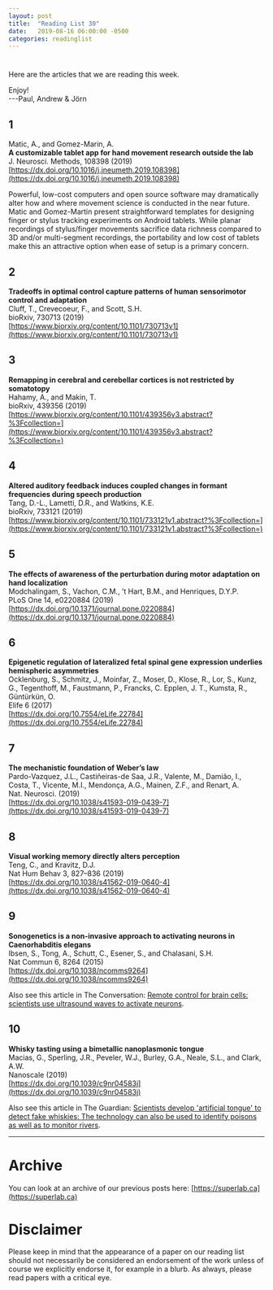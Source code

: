 ```yaml
---
layout: post
title:  "Reading List 30"
date:   2019-08-16 06:00:00 -0500
categories: readinglist
---
```


# 

Here are the articles that we are reading this week.

Enjoy!  
---Paul, Andrew & Jörn

## 1
Matic, A., and Gomez-Marin, A.  
**A customizable tablet app for hand movement research outside the lab**  
J. Neurosci. Methods, 108398 (2019)  
[https://dx.doi.org/10.1016/j.jneumeth.2019.108398](https://dx.doi.org/10.1016/j.jneumeth.2019.108398)

Powerful, low-cost computers and open source software may dramatically alter how and where movement science is conducted in the near future. Matic and Gomez-Martin present straightforward templates for designing finger or stylus tracking experiments on Android tablets. While planar recordings of stylus/finger movements sacrifice data richness compared to 3D and/or multi-segment recordings, the portability and low cost of tablets make this an attractive option when ease of setup is a primary concern.

## 2
**Tradeoffs in optimal control capture patterns of human sensorimotor control and adaptation**  
Cluff, T., Crevecoeur, F., and Scott, S.H.  
bioRxiv, 730713 (2019)  
[https://www.biorxiv.org/content/10.1101/730713v1](https://www.biorxiv.org/content/10.1101/730713v1)

## 3
**Remapping in cerebral and cerebellar cortices is not restricted by somatotopy**  
Hahamy, A., and Makin, T.  
bioRxiv, 439356 (2019)  
[https://www.biorxiv.org/content/10.1101/439356v3.abstract?%3Fcollection=](https://www.biorxiv.org/content/10.1101/439356v3.abstract?%3Fcollection=)

## 4
**Altered auditory feedback induces coupled changes in formant frequencies during speech production**  
Tang, D.-L., Lametti, D.R., and Watkins, K.E.  
bioRxiv, 733121 (2019)  
[https://www.biorxiv.org/content/10.1101/733121v1.abstract?%3Fcollection=](https://www.biorxiv.org/content/10.1101/733121v1.abstract?%3Fcollection=)

## 5
**The effects of awareness of the perturbation during motor adaptation on hand localization**  
Modchalingam, S., Vachon, C.M., ’t Hart, B.M., and Henriques, D.Y.P.  
PLoS One 14, e0220884 (2019)  
[https://dx.doi.org/10.1371/journal.pone.0220884](https://dx.doi.org/10.1371/journal.pone.0220884)

## 6
**Epigenetic regulation of lateralized fetal spinal gene expression underlies hemispheric asymmetries**  
Ocklenburg, S., Schmitz, J., Moinfar, Z., Moser, D., Klose, R., Lor, S., Kunz, G., Tegenthoff, M., Faustmann, P., Francks, C. Epplen, J. T., Kumsta, R., Güntürkün, O.  
Elife 6 (2017)  
[https://dx.doi.org/10.7554/eLife.22784](https://dx.doi.org/10.7554/eLife.22784)

## 7
**The mechanistic foundation of Weber’s law**  
Pardo-Vazquez, J.L., Castiñeiras-de Saa, J.R., Valente, M., Damião, I., Costa, T., Vicente, M.I., Mendonça, A.G., Mainen, Z.F., and Renart, A.  
Nat. Neurosci. (2019)  
[https://dx.doi.org/10.1038/s41593-019-0439-7](https://dx.doi.org/10.1038/s41593-019-0439-7)

## 8
**Visual working memory directly alters perception**  
Teng, C., and Kravitz, D.J.  
Nat Hum Behav 3, 827–836 (2019)  
[https://dx.doi.org/10.1038/s41562-019-0640-4](https://dx.doi.org/10.1038/s41562-019-0640-4)

## 9
**Sonogenetics is a non-invasive approach to activating neurons in Caenorhabditis elegans**  
Ibsen, S., Tong, A., Schutt, C., Esener, S., and Chalasani, S.H.  
Nat Commun 6, 8264 (2015)  
[https://dx.doi.org/10.1038/ncomms9264](https://dx.doi.org/10.1038/ncomms9264)

Also see this article in The Conversation: [Remote control for brain cells: scientists use ultrasound waves to activate neurons](https://theconversation.com/remote-control-for-brain-cells-scientists-use-ultrasound-waves-to-activate-neurons-114901).

## 10
**Whisky tasting using a bimetallic nanoplasmonic tongue**  
Macias, G., Sperling, J.R., Peveler, W.J., Burley, G.A., Neale, S.L., and Clark, A.W.  
Nanoscale (2019)  
[https://dx.doi.org/10.1039/c9nr04583j](https://dx.doi.org/10.1039/c9nr04583j)

Also see this article in The Guardian: [Scientists develop 'artificial tongue' to detect fake whiskies: The technology can also be used to identify poisons as well as to monitor rivers](https://www.theguardian.com/society/2019/aug/06/scientists-develop-artificial-tongue-to-detect-fake-whiskies).


---
# Archive
You can look at an archive of our previous posts here: [https://superlab.ca](https://superlab.ca)


# Disclaimer
Please keep in mind that the appearance of a paper on our reading list should not necessarily be considered an endorsement of the work unless of course we explicitly endorse it, for example in a blurb. As always, please read papers with a critical eye.
